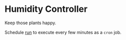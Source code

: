 Humidity Controller
===================
Keep those plants happy.

Schedule [run][1] to execute every few minutes as a `cron` job.

[1]: ./run

